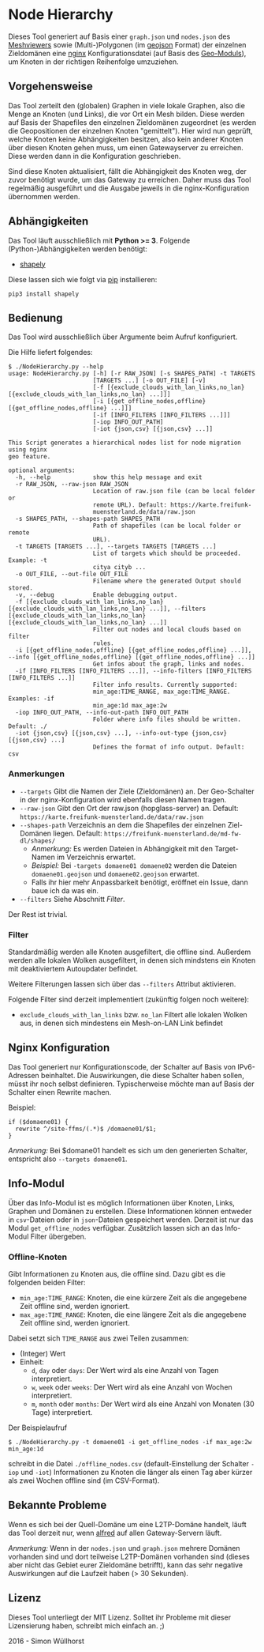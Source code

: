 # Node Hierarchy
Dieses Tool generiert auf Basis einer ``graph.json`` und ``nodes.json`` des [Meshviewers](https://github.com/ffnord/meshviewer/) sowie (Multi-)Polygonen (im [geojson](http://geojson.org/) Format) der einzelnen Zieldomänen eine [nginx](http://nginx.org/) Konfigurationsdatei (auf Basis des [Geo-Moduls](http://nginx.org/en/docs/http/ngx_http_geo_module.html)), um Knoten in der richtigen Reihenfolge umzuziehen.


## Vorgehensweise
Das Tool zerteilt den (globalen) Graphen in viele lokale Graphen, also die Menge an Knoten (und Links), die vor Ort ein Mesh bilden. Diese werden auf Basis der Shapefiles den einzelnen Zieldomänen zugeordnet (es werden die Geopositionen der einzelnen Knoten "gemittelt"). Hier wird nun geprüft, welche Knoten keine Abhängigkeiten besitzen, also kein anderer Knoten über diesen Knoten gehen muss, um einen Gatewayserver zu erreichen. Diese werden dann in die Konfiguration geschrieben.

Sind diese Knoten aktualisiert, fällt die Abhängigkeit des Knoten weg, der zuvor benötigt wurde, um das Gateway zu erreichen. Daher muss das Tool regelmäßig ausgeführt und die Ausgabe jeweils in die nginx-Konfiguration übernommen werden.


## Abhängigkeiten
Das Tool läuft ausschließlich mit **Python >= 3**.
Folgende (Python-)Abhängigkeiten werden benötigt:

- [shapely](https://pypi.python.org/pypi/Shapely)

Diese lassen sich wie folgt via [pip](https://pypi.python.org/pypi/pip) installieren:

```
pip3 install shapely
```


## Bedienung
Das Tool wird ausschließlich über Argumente beim Aufruf konfiguriert.

Die Hilfe liefert folgendes:

```
$ ./NodeHierarchy.py --help
usage: NodeHierarchy.py [-h] [-r RAW_JSON] [-s SHAPES_PATH] -t TARGETS
                        [TARGETS ...] [-o OUT_FILE] [-v]
                        [-f [{exclude_clouds_with_lan_links,no_lan} [{exclude_clouds_with_lan_links,no_lan} ...]]]
                        [-i [{get_offline_nodes,offline} [{get_offline_nodes,offline} ...]]]
                        [-if [INFO_FILTERS [INFO_FILTERS ...]]]
                        [-iop INFO_OUT_PATH]
                        [-iot {json,csv} [{json,csv} ...]]

This Script generates a hierarchical nodes list for node migration using nginx
geo feature.

optional arguments:
  -h, --help            show this help message and exit
  -r RAW_JSON, --raw-json RAW_JSON
                        Location of raw.json file (can be local folder or
                        remote URL). Default: https://karte.freifunk-
                        muensterland.de/data/raw.json
  -s SHAPES_PATH, --shapes-path SHAPES_PATH
                        Path of shapefiles (can be local folder or remote
                        URL).
  -t TARGETS [TARGETS ...], --targets TARGETS [TARGETS ...]
                        List of targets which should be proceeded. Example: -t
                        citya cityb ...
  -o OUT_FILE, --out-file OUT_FILE
                        Filename where the generated Output should stored.
  -v, --debug           Enable debugging output.
  -f [{exclude_clouds_with_lan_links,no_lan} [{exclude_clouds_with_lan_links,no_lan} ...]], --filters [{exclude_clouds_with_lan_links,no_lan} [{exclude_clouds_with_lan_links,no_lan} ...]]
                        Filter out nodes and local clouds based on filter
                        rules.
  -i [{get_offline_nodes,offline} [{get_offline_nodes,offline} ...]], --info [{get_offline_nodes,offline} [{get_offline_nodes,offline} ...]]
                        Get infos about the graph, links and nodes.
  -if [INFO_FILTERS [INFO_FILTERS ...]], --info-filters [INFO_FILTERS [INFO_FILTERS ...]]
                        Filter info results. Currently supported:
                        min_age:TIME_RANGE, max_age:TIME_RANGE. Examples: -if
                        min_age:1d max_age:2w
  -iop INFO_OUT_PATH, --info-out-path INFO_OUT_PATH
                        Folder where info files should be written. Default: ./
  -iot {json,csv} [{json,csv} ...], --info-out-type {json,csv} [{json,csv} ...]
                        Defines the format of info output. Default: csv
```


### Anmerkungen

- ``--targets`` Gibt die Namen der Ziele (Zieldomänen) an. Der Geo-Schalter in der nginx-Konfiguration wird ebenfalls diesen Namen tragen.
- ``--raw-json`` Gibt den Ort der raw.json (hopglass-server) an. Default: ``https://karte.freifunk-muensterland.de/data/raw.json``
- ``--shapes-path`` Verzeichnis an dem die Shapefiles der einzelnen Ziel-Domänen liegen. Default: ``https://freifunk-muensterland.de/md-fw-dl/shapes/``
  - *Anmerkung:* Es werden Dateien in Abhängigkeit mit den Target-Namen im Verzeichnis erwartet.
  - *Beispiel:* Bei ``-targets domaene01 domaene02`` werden die Dateien ``domaene01.geojson`` und ``domaene02.geojson`` erwartet.
  - Falls ihr hier mehr Anpassbarkeit benötigt, eröffnet ein Issue, dann baue ich da was ein.
- ``--filters`` Siehe Abschnitt *Filter*.

Der Rest ist trivial.


### Filter
Standardmäßig werden alle Knoten ausgefiltert, die offline sind. Außerdem werden alle lokalen Wolken ausgefiltert, in denen sich mindstens ein Knoten mit deaktiviertem Autoupdater befindet.

Weitere Filterungen lassen sich über das ``--filters`` Attribut aktivieren.

Folgende Filter sind derzeit implementiert (zukünftig folgen noch weitere):

- ``exclude_clouds_with_lan_links`` bzw. ``no_lan`` Filtert alle lokalen Wolken aus, in denen sich mindestens ein Mesh-on-LAN Link befindet


## Nginx Konfiguration
Das Tool generiert nur Konfigurationscode, der Schalter auf Basis von IPv6-Adressen beinhaltet. Die Auswirkungen, die diese Schalter haben sollen, müsst ihr noch selbst definieren. Typischerweise möchte man auf Basis der Schalter einen Rewrite machen.

Beispiel:

```
if ($domaene01) {
  rewrite ^/site-ffms/(.*)$ /domaene01/$1; 
}
```

*Anmerkung:* Bei $domane01 handelt es sich um den generierten Schalter, entspricht also ``--targets domaene01``.


## Info-Modul
Über das Info-Modul ist es möglich Informationen über Knoten, Links, Graphen und Domänen zu erstellen. Diese Informationen können entweder in ``csv``-Dateien oder in ``json``-Dateien gespeichert werden. Derzeit ist nur das Modul ``get_offline_nodes`` verfügbar. Zusätzlich lassen sich an das Info-Modul Filter übergeben.

### Offline-Knoten
Gibt Informationen zu Knoten aus, die offline sind. Dazu gibt es die folgenden beiden Filter:

 - ``min_age:TIME_RANGE``: Knoten, die eine kürzere Zeit als die angegebene Zeit offline sind, werden ignoriert.
 - ``max_age:TIME_RANGE``: Knoten, die eine längere Zeit als die angegebene Zeit offline sind, werden ignoriert.
 
 Dabei setzt sich ``TIME_RANGE`` aus zwei Teilen zusammen:
 - (Integer) Wert
 - Einheit:
   - ``d``, ``day`` oder ``days``: Der Wert wird als eine Anzahl von Tagen interpretiert.
   - ``w``, ``week`` oder ``weeks``: Der Wert wird als eine Anzahl von Wochen interpretiert.
   - ``m``, ``month`` oder ``months``: Der Wert wird als eine Anzahl von Monaten (30 Tage) interpretiert.
   
Der Beispielaufruf 

``$ ./NodeHierarchy.py -t domaene01 -i get_offline_nodes -if max_age:2w min_age:1d``

schreibt in die Datei ``./offline_nodes.csv`` (default-Einstellung der Schalter ``-iop`` und ``-iot``) Informationen zu Knoten die länger als einen Tag aber kürzer als zwei Wochen offline sind (im CSV-Format).


## Bekannte Probleme
Wenn es sich bei der Quell-Domäne um eine L2TP-Domäne handelt, läuft das Tool derzeit nur, wenn [alfred](https://github.com/ffnord/ffnord-alfred-announce) auf allen Gateway-Servern läuft.

*Anmerkung:* Wenn in der ``nodes.json`` und ``graph.json`` mehrere Domänen vorhanden sind und dort teilweise L2TP-Domänen vorhanden sind (dieses aber nicht das Gebiet eurer Zieldomäne betrifft), kann das sehr negative Auswirkungen auf die Laufzeit haben (> 30 Sekunden).


## Lizenz
Dieses Tool unterliegt der MIT Lizenz.
Solltet ihr Probleme mit dieser Lizensierung haben, schreibt mich einfach an. ;)

2016 - Simon Wüllhorst
